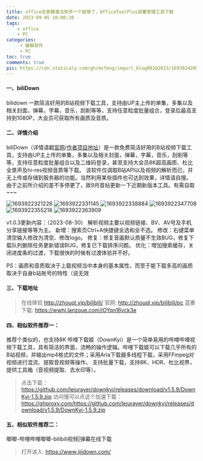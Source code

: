 ```yaml
---
title: office全家桶激活软件一个就够了，OfficeToolPlus部署管理工具下载
date: 2023-09-05 10:00:20
tags:
    - office
	- PC
categories:
	 - 破解软件
	 - PC
toc: true
comments: true
pic: https://cdn.staticaly.com/gh/mvfeng/imgurl_blog001@2023/1693924209756.jpg
---
```


#### 一、biliDown
bilidown 一款简洁好用的B站视频下载工具，支持由UP主上传的单集，多集以及相关封面，弹幕，字幕，音乐，刮削等等，支持任意粒度批量组合，登录后最高支持到1080P，大会员可获取所有画质及音质。
#### 二、详情介绍
biliDown（详情请戳[官网](http://zhouql.vip/bilibili)/[作者项目地址](https://gitee.com/zhou-qiluo/bilibili-down#%E4%BB%8B%E7%BB%8D)）是一款免费简洁好用的B站视频下载工具，支持由UP主上传的单集，多集以及相关封面，弹幕，字幕，音乐，刮削等等，支持任意粒度批量组合以及二维码登录，甚至支持大会员8K超高画质、杜比全景声及hi-res视频音质等下载。
该软件仅调取B站API以及视频的解析而已，并无上传或存储到服务器的功能。当然利用某些插件也可达到效果，详情请自搜。
由于之前所介绍的差不多停更了，故9月首帖更新一下近期新版本工具。有需自取~~~

![1693922321226](https://cdn.staticaly.com/gh/mvfeng/imgurl_blog001@2023/1693922321226.jpg)
![1693922331145](https://cdn.staticaly.com/gh/mvfeng/imgurl_blog001@2023/1693922331145.jpg)
![1693922338884](https://cdn.staticaly.com/gh/mvfeng/imgurl_blog001@2023/1693922338884.jpg)
![1693922347708](https://cdn.staticaly.com/gh/mvfeng/imgurl_blog001@2023/1693922347708.jpg)
![1693922355218](https://cdn.staticaly.com/gh/mvfeng/imgurl_blog001@2023/1693922355218.jpg)
![1693922363909](https://cdn.staticaly.com/gh/mvfeng/imgurl_blog001@2023/1693922363909.jpg)

v1.0.3更新内容：（2023-08-30）
解析视频主要以视频链接、BV、AV号及手机分享链接等等为主。
新增：搜索页Ctrl+A快捷键全选和全不选。
修改：右键菜单清空输入修改为清空、修改logo。
修复：修复音画默认质量不生效BUG，修复下载队列删除任务更新错误BUG，修复已下载排序问题。
优化：增加搜索缓存，关闭进度条的过渡，下载很快的时候有过渡体验并不好。

PS：画质和音质取决于上载视频当中本身的基本属性，而至于能下载多高的画质取决于自身b站账号的特性（说无效
#### 三、下载地址
> 在线体验 http://zhouql.vip/bilibili/
> 官网: http://zhouql.vip/bilibili/pc
> 蓝奏下载: https://wwhj.lanzoue.com/iOYqn16vck3e

#### 四、相似软件推荐一：
推荐个类似的，也支持8K
哔哩下载姬（DownKyi）是一个简单易用的哔哩哔哩视频下载工具，具有简洁的界面，流畅的操作逻辑。哔哩下载姬可以下载几乎所有的B站视频，并输出mp4格式的文件；采用Aria下载器多线程下载，采用FFmpeg对视频进行混流、提取音视频等操作。
支持批量下载，支持8K、HDR、杜比视界，提供工具箱（音视频提取、去水印等）。

> 点击下载：https://github.com/leiurayer/downkyi/releases/download/v1.5.9/DownKyi-1.5.9.zip
> 访问慢可以点这个加速下载： https://ghproxy.com/https://github.com/leiurayer/downkyi/releases/download/v1.5.9/DownKyi-1.5.9.zip
#### 五、相似软件推荐二：
唧唧-哔哩哔哩唧唧-bilibili视频|弹幕在线下载
> 打开进入: https://www.jijidown.com/